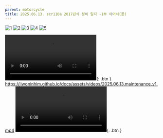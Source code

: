 ```yaml
---
parent: motorcycle
title: 2025.06.13. scr110a 2017년식 정비 일지 -1부 이어서(끝)
---
```


![1](../../../assets/images/2025.06.13.maintenance_1.jpeg)
![2](../../../assets/images/2025.06.13.maintenance_2.jpeg)
![3](../../../assets/images/2025.06.13.maintenance_3.jpeg)
![4](../../../assets/images/2025.06.13.maintenance_4.jpeg)
![5](../../../assets/images/2025.06.13.maintenance_5.jpeg)

![v1](https://jiwoninhim.github.io/docs/assets/videos/2025.06.13.maintenance_v1.mp4){: .btn }
https://jiwoninhim.github.io/docs/assets/videos/2025.06.13.maintenance_v1.mp4
![v2](../../../assets/videos/2025.06.13.maintenance_v2.mp4){: .btn }